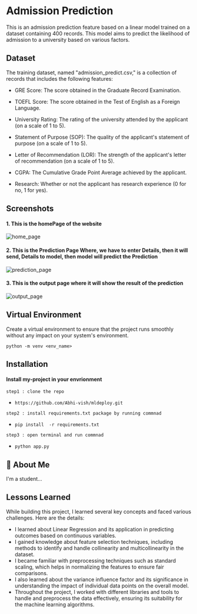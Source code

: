 
# Admission Prediction

This is an admission prediction feature based on a linear model trained on a dataset containing 400 records. This model aims to predict the likelihood of admission to a university based on various factors.
## Dataset

The training dataset, named "admission_predict.csv," is a collection of records that includes the following features:

- GRE Score: The score obtained in the Graduate Record Examination.

- TOEFL Score: The score obtained in the Test of English as a Foreign Language.

- University Rating: The rating of the university attended by the applicant (on a scale of 1 to 5).

- Statement of Purpose (SOP): The quality of the applicant's statement of purpose (on a scale of 1 to 5).

- Letter of Recommendation (LOR): The strength of the applicant's letter of recommendation (on a scale of 1 to 5). 

- CGPA: The Cumulative Grade Point Average achieved by the applicant.

- Research: Whether or not the applicant has research experience (0 for no, 1 for yes).
## Screenshots

#### 1. This is the homePage of the website

![home_page](https://github.com/Abhi-vish/mldeploy/assets/109618783/e33993f3-dc5c-4c10-a617-fb626a58c716)


#### 2. This is the Prediction Page Where, we have to enter Details, then it will send, Details to model, then model will predict the Prediction

![prediction_page](https://github.com/Abhi-vish/mldeploy/assets/109618783/28b8dec0-b9ca-44ec-92d0-c70fec32f42b)

#### 3. This is the output page where it will show the result of the prediction

![output_page](https://github.com/Abhi-vish/mldeploy/assets/109618783/8d0e1cb3-db81-4fc5-8585-781960ae34a1)
## Virtual Environment 


Create a virtual environment to ensure that the project runs smoothly without any impact on your system's environment.

`python -m venv <env_name>`



## Installation

#### Install my-project in your envrionment

`step1 : clone the repo` 
- `https://github.com/Abhi-vish/mldeploy.git`

`step2 : install requirements.txt package by running commnad`
- `pip install  -r requirements.txt`

`step3 : open terminal and run commnad`
- `python app.py `
    
    
## 🚀 About Me
I'm a student...


## Lessons Learned

While building this project, I learned several key concepts and faced various challenges. Here are the details:

- I learned about Linear Regression and its application in predicting outcomes based on continuous variables.
- I gained knowledge about feature selection techniques, including methods to identify and handle collinearity and multicollinearity in the dataset.
- I became familiar with preprocessing techniques such as standard scaling, which helps in normalizing the features to ensure fair comparisons.
- I also learned about the variance influence factor and its significance in understanding the impact of individual data points on the overall model.
- Throughout the project, I worked with different libraries and tools to handle and preprocess the data effectively, ensuring its suitability for the machine learning algorithms.

